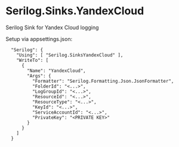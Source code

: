 # Serilog.Sinks.YandexCloud
Serilog Sink for Yandex Cloud logging

Setup via appsettings.json:
```
  "Serilog": {
    "Using": [ "Serilog.SinksYandexCloud" ],
    "WriteTo": [
      {
        "Name": "YandexCloud",
        "Args": {
          "Formatter": "Serilog.Formatting.Json.JsonFormatter",
          "FolderId": "<...>",
          "LogGroupId": "<...>",
          "ResourceId": "<...>",
          "ResourceType": "<...>",
          "KeyId": "<...>",
          "ServiceAccountId": "<...>",
          "PrivateKey": "<PRIVATE KEY>"
        }
      }
    ]
  }
```
